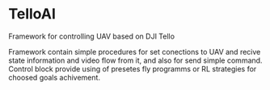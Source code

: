 # TelloAI
Framework for controlling UAV based on DJI Tello

Framework contain simple procedures for set conections to UAV and recive state information and video flow from it, and also for send simple command.
Control block provide using of presetes fly programms or RL strategies for choosed goals achivement.


